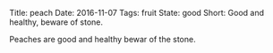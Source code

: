 Title: peach
Date: 2016-11-07
Tags: fruit
State: good
Short: Good and healthy, beware of stone.

Peaches are good and healthy bewar of the stone.
